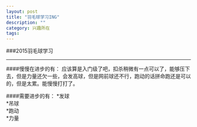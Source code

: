 ```yaml
---
layout: post
title: "羽毛球学习ING"
description: ""
category: 兴趣所在
tags: 
---
```



###2015羽毛球学习 
***    

####慢慢在进步的有：
应该算是入门级了吧，扣杀稍微有一点可以了，能够压下去，但是力量还欠一些，会发高球，但是网前球还不行，跑动的话拼命跑还是可以的，但是太累。能慢慢打打了。


####需要进步的有：
*发球  
*吊球  
*跑动  
*力量


